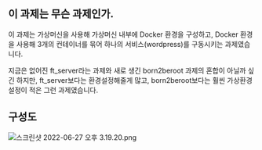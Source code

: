 ## 이 과제는 무슨 과제인가.

 이 과제는 가상머신을 사용해 가상머신 내부에 Docker 환경을 구성하고, Docker 환경을 사용해 3개의 컨테이너를 묶어 하나의 서비스(wordpress)를 구동시키는 과제였습니다.

 지금은 없어진 ft_server라는 과제와 새로 생긴 born2beroot 과제의 혼합이 아닐까 싶긴 하지만, ft_server보다는 환경설정해줄게 많고, born2beroot보다는 훨씬 가상환경 설정이 적은 그런 과제였습니다.
 
 ## 구성도

![스크린샷 2022-06-27 오후 3.19.20.png](https://s3-us-west-2.amazonaws.com/secure.notion-static.com/8b9d2619-dcfd-4b87-864a-1a98e4b417d2/스크린샷_2022-06-27_오후_3.19.20.png)
